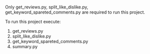 Only get_reviews.py, split_like_dislike.py, get_keyword_spareted_comments.py are required to run this project.

To run this project execute:
1. get_reviews.py
2. split_like_dislike.py
3. get_keyword_spareted_comments.py
4. summary.py
